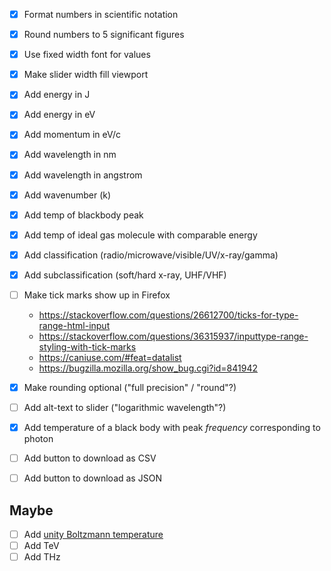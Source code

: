 - [x] Format numbers in scientific notation
- [x] Round numbers to 5 significant figures
- [x] Use fixed width font for values
- [x] Make slider width fill viewport
- [x] Add energy in J
- [x] Add energy in eV
- [x] Add momentum in eV/c
- [x] Add wavelength in nm
- [x] Add wavelength in angstrom
- [x] Add wavenumber (k)
- [x] Add temp of blackbody peak
- [x] Add temp of ideal gas molecule with comparable energy
- [x] Add classification (radio/microwave/visible/UV/x-ray/gamma)
- [x] Add subclassification (soft/hard x-ray, UHF/VHF)
- [ ] Make tick marks show up in Firefox
  - https://stackoverflow.com/questions/26612700/ticks-for-type-range-html-input
  - https://stackoverflow.com/questions/36315937/inputtype-range-styling-with-tick-marks
  - https://caniuse.com/#feat=datalist
  - https://bugzilla.mozilla.org/show_bug.cgi?id=841942

- [x] Make rounding optional ("full precision" / "round"?)
- [ ] Add alt-text to slider ("logarithmic wavelength"?)
- [x] Add temperature of a black body with peak *frequency* corresponding to photon
- [ ] Add button to download as CSV
- [ ] Add button to download as JSON

Maybe
-----
- [ ] Add [unity Boltzmann temperature](https://en.wikipedia.org/wiki/Boltzmann_constant)
- [ ] Add TeV
- [ ] Add THz
